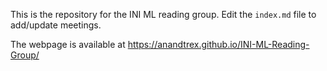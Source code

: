 This is the repository for the INI ML reading group. Edit the `index.md` file to add/update meetings.

The webpage is available at https://anandtrex.github.io/INI-ML-Reading-Group/
